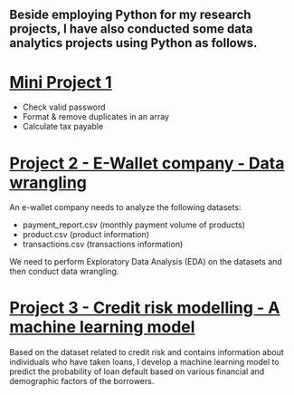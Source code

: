 ## **Beside employing Python for my research projects, I have also conducted some data analytics projects using Python as follows.**

# [**Mini Project 1**](https://github.com/tamdang100/python_projects)

- Check valid password 
- Format & remove duplicates in an array
- Calculate tax payable


# [**Project 2** - E-Wallet company - Data wrangling](https://github.com/tamdang100/python_project2)

An e-wallet company needs to analyze the following datasets:
-	payment_report.csv (monthly payment volume of products)
-	product.csv (product information)
-	transactions.csv (transactions information)
  
We need to perform Exploratory Data Analysis (EDA) on the datasets and then conduct data wrangling.


# [**Project 3 - Credit risk modelling - A machine learning model**](https://github.com/tamdang100/python_creditrisk)

Based on the dataset related to credit risk and contains information about individuals who have taken loans, I develop a machine learning model to predict the probability of loan default based on various financial and demographic factors of the borrowers.

